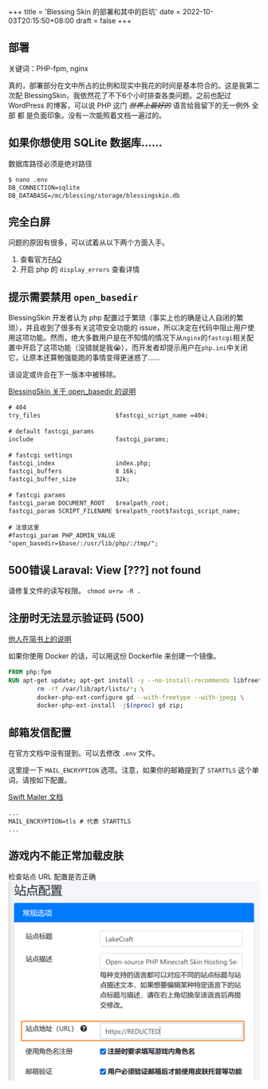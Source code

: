 +++
title = 'Blessing Skin 的部署和其中的巨坑'
date = 2022-10-03T20:15:50+08:00
draft = false
+++

## 部署
关键词：PHP-fpm, nginx

真的，部署部分在文中所占的比例和现实中我花的时间是基本符合的。这是我第二次配 BlessingSkin，我依然花了不下6个小时排查各类问题。之前也配过 WordPress 的博客，可以说 PHP 这门 ~~*世界上最好的*~~ 语言给我留下的无一例外 全部 都 是负面印象。没有一次能照着文档一遍过的。

## 如果你想使用 SQLite 数据库……
数据库路径必须是绝对路径
```shell
$ nano .env
DB_CONNECTION=sqlite
DB_DATABASE=/mc/blessing/storage/blessingskin.db
```

## 完全白屏
问题的原因有很多，可以试着从以下两个方面入手。
1. 查看官方[FAQ](https://blessing.netlify.app/faq.html)
2. 开启 php 的 `display_errors` 查看详情

## 提示需要禁用 `open_basedir`
BlessingSkin 开发者认为 php 配置过于繁琐（事实上也的确是让人自闭的繁琐），并且收到了很多有关这项安全功能的 issue，所以决定在代码中阻止用户使用这项功能。然而，绝大多数用户是在不知情的情况下从`nginx`的`fastcgi`相关配置中开启了这项功能（没错就是我😭），而开发者却提示用户在`php.ini`中关闭它，让原本还算勉强能跑的事情变得更迷惑了……

该设定或许会在下一版本中被移除。

[BlessingSkin 关于 open_basedir 的说明](https://blessing.netlify.app/faq.html#require-open-basedir-restriction-in-effect-file-is-not-within-the-allow-path-s)
```nginx
# 404
try_files                     $fastcgi_script_name =404;

# default fastcgi_params
include                       fastcgi_params;

# fastcgi settings
fastcgi_index                 index.php;
fastcgi_buffers               8 16k;
fastcgi_buffer_size           32k;

# fastcgi params
fastcgi_param DOCUMENT_ROOT   $realpath_root;
fastcgi_param SCRIPT_FILENAME $realpath_root$fastcgi_script_name;

# 注意这里
#fastcgi_param PHP_ADMIN_VALUE "open_basedir=$base/:/usr/lib/php/:/tmp/";
```

## 500错误 Laraval: View [???] not found
请修复文件的读写权限。
`chmod o+rw -R .`

## 注册时无法显示验证码 (500)
[他人在简书上的说明](https://www.jianshu.com/p/bac22cbbdc7f)

如果你使用 Docker 的话，可以用这份 Dockerfile 来创建一个镜像。
```Dockerfile
FROM php:fpm
RUN apt-get update; apt-get install -y --no-install-recommends libfreetype6-dev libjpeg62-turbo-dev libpng-dev libzip-dev; \
        rm -rf /var/lib/apt/lists/*; \
        docker-php-ext-configure gd --with-freetype --with-jpeg; \
        docker-php-ext-install -j$(nproc) gd zip;
```

## 邮箱发信配置
在官方文档中没有提到。可以去修改 `.env` 文件。

这里提一下 `MAIL_ENCRYPTION` 选项。注意，如果你的邮箱提到了 `STARTTLS` 这个单词，请按如下配置。

[Swift Mailer 文档](https://swiftmailer.symfony.com/docs/sending.html#encrypted-smtp)
```shell
...
MAIL_ENCRYPTION=tls # 代表 STARTTLS
...
```

## 游戏内不能正常加载皮肤
检查站点 URL 配置是否正确
![](Snipaste_2022-10-03_21-20-20.png)
